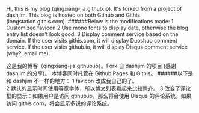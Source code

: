 Hi, this is my blog (qingxiang-jia.github.io). It's forked from a project of dashjim.
This blog is hosted on both Gtihub and Githis (longstation.githis.com).
######Below is the modifications made:
1 Customized favicon
2 Use mono fonts to display date, otherwise the blog entry list doesn't look good.
3 Display comment service based on the domain. If the user visits githis.com, it will display Duoshuo comment service. If the user visits github.io, it will display Disqus comment service (why?, email me).

这是我的博客（qingxiang-jia.github.io）。Fork 自 dashjim 的项目 (感谢 dashjim 的分享)。
本博客同时托管在 Github Pages 和 Githis。
######以下是和 dashjim 不一样的地方：
1 favicon 改成我自己的了。  
2 默认的显示时间使用等宽字体，所以博文列表看起来比较整齐。
3 改变了评论框的显示：如果用户是访问 gtihub.io，那么将会使用 Disqus 的评论系统。如果访问 githis.com，将会显示多说的评论系统。